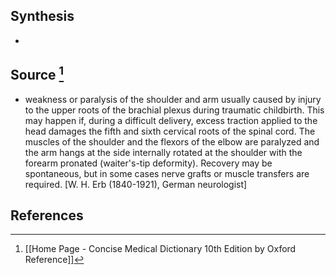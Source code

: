 ## Synthesis
- 
## Source [^1]
- weakness or paralysis of the shoulder and arm usually caused by injury to the upper roots of the brachial plexus during traumatic childbirth. This may happen if, during a difficult delivery, excess traction applied to the head damages the fifth and sixth cervical roots of the spinal cord. The muscles of the shoulder and the flexors of the elbow are paralyzed and the arm hangs at the side internally rotated at the shoulder with the forearm pronated (waiter's-tip deformity). Recovery may be spontaneous, but in some cases nerve grafts or muscle transfers are required. \[W. H. Erb (1840-1921), German neurologist]
## References

[^1]: [[Home Page - Concise Medical Dictionary 10th Edition by Oxford Reference]]